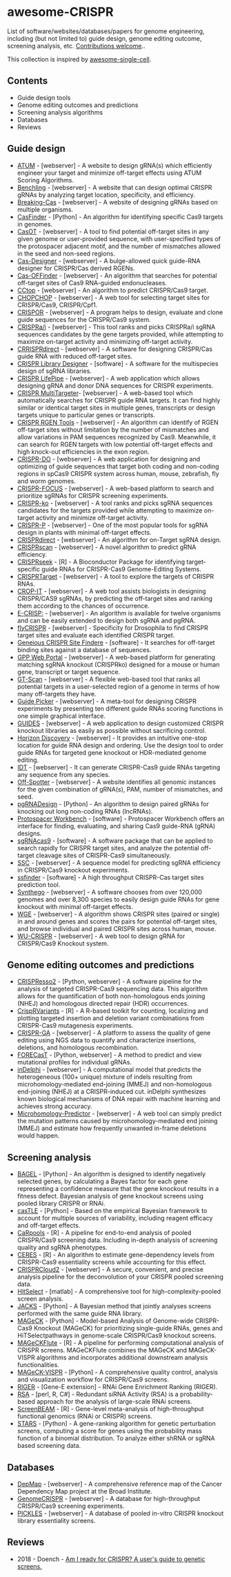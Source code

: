 # awesome-CRISPR
List of software/websites/databases/papers for genome engineering, including (but not limited to) guide design, genome editing outcome, screening analysis, etc. [Contributions welcome](https://github.com/davidliwei/awesome-CRISPR/blob/master/CONTRIBUTING.md)..

This collection is inspired by [awesome-single-cell](https://github.com/seandavi/awesome-single-cell). 

## Contents

- Guide design tools
- Genome editing outcomes and predictions
- Screening analysis algorithms
- Databases
- Reviews

## Guide design

- [ATUM](https://www.atum.bio/eCommerce/cas9/input) - [webserver] - A website to design gRNA(s) which efficiently engineer your target and minimize off-target effects using ATUM Scoring Algorithms.
- [Benchling](https://benchling.com/crispr) - [webserver] - A website that can design optimal CRISPR gRNAs by analyzing target location, specificity, and efficiency.
- [Breaking-Cas](http://bioinfogp.cnb.csic.es/tools/breakingcas/) - [webserver] - A website of designing gRNAs based on multiple organisms.
- [CasFinder](http://arep.med.harvard.edu/CasFinder/) - [Python] - An algorithm for identifying specific Cas9 targets in genomes.
- [CasOT](http://casot.cbi.pku.edu.cn/) - [webserver] - A tool to find potential off-target sites in any given genome or user-provided sequence, with user-specified types of the protospacer adjacent motif, and the number of mismatches allowed in the seed and non-seed regions.
- [Cas-Designer](http://www.rgenome.net/cas-designer/) - [webserver] - A bulge-allowed quick guide-RNA designer for CRISPR/Cas derived RGENs.
- [Cas-OFFinder](http://www.rgenome.net/cas-offinder/) - [webserver] - An algorithm that searches for potential off-target sites of Cas9 RNA-guided endonucleases.
- [CCtop](https://crispr.cos.uni-heidelberg.de) - [webserver] - An algorithm to predict CRISPR/Cas9 target.
- [CHOPCHOP](http://chopchop.cbu.uib.no/index.php) - [webserver] - A web tool for selecting target sites for CRISPR/Cas9, CRISPR/Cpf1.
- [CRISPOR](http://crispor.tefor.net/) - [webserver] - A program helps to design, evaluate and clone guide sequences for the CRISPR/Cas9 system.
- [CRISPRa/i](https://portals.broadinstitute.org/gpp/public/analysis-tools/sgrna-design-crisprai) - [webserver] - This tool ranks and picks CRISPRa/i sgRNA sequences candidates by the gene targets provided, while attempting to maximize on-target activity and minimizing off-target activity.
- [CRRISPRdirect](http://crispr.dbcls.jp/) - [webserver] - A software for designing CRISPR/Cas guide RNA with reduced off-target sites.
- [CRISPR Library Designer](https://github.com/boutroslab/cld_docker) - [software] - A software for the multispecies design of sgRNA libraries.
- [CRISPR LifePipe](https://www.lifeandsoft.com/crisprlifepipe) - [webserver] - A web application which allows designing gRNA and donor DNA sequences for CRISPR experiments.
- [CRISPR MultiTargeter](http://www.multicrispr.net/index.html)- [webserver] - A web-based tool which automatically searches for CRISPR guide RNA targets. It can find highly similar or identical target sites in multiple genes, transcripts or design targets unique to particular genes or transcripts.
- [CRISPR RGEN Tools](http://www.rgenome.net) - [webserver] - An algorithm can identify of RGEN off-target sites without limitation by the number of mismatches and allow variations in PAM sequences recognized by Cas9. Meanwhile, it can search for RGEN targets with low potential off-target effects and high knock-out efficiencies in the exon region.
- [CRISPR-DO](http://cistrome.org/crispr/) - [webserver] - A web application for designing and optimizing of guide sequences that target both coding and non-coding regions in spCas9 CRISPR system across human, mouse, zebrafish, fly and worm genomes.
- [CRISPR-FOCUS](http://cistrome.org/crispr-focus/) - [webserver] -  A web-based platform to search and prioritize sgRNAs for CRISPR screening experiments. 
- [CRISPR-ko](https://portals.broadinstitute.org/gpp/public/analysis-tools/sgrna-design) - [webserver] - A tool ranks and picks sgRNA sequences candidates for the targets provided while attempting to maximize on-target activity and minimize off-target activity.
- [CRISPR-P](http://crispr.hzau.edu.cn/CRISPR2/) - [webserver] - One of the most popular tools for sgRNA design in plants with minimal off-target effects.
- [CRISPRdirect](http://crispr.dbcls.jp) - [webserver] - An algorithm for on-Target sgRNA design.
- [CRISPRscan](http://www.crisprscan.org) - [webserver] - A novel algorithm to predict gRNA efficiency.
- [CRISPRseek](https://bioconductor.org/packages/release/bioc/html/CRISPRseek.html) - [R] - A Bioconductor Package for identifying target-specific guide RNAs for CRISPR-Cas9 Genome-Editing Systems.
- [CRISPRTarget](http://bioanalysis.otago.ac.nz/CRISPRTarget/crispr_analysis.html) - [webserver] - A tool to explore the targets of CRISPR RNAs.
- [CROP-IT](http://cheetah.bioch.virginia.edu/AdliLab/CROP-IT/homepage.html) - [webserver] - A web tool assists biologists in designing CRISPR/CAS9 sgRNAs, by predicting the off-target sites and ranking them according to the chances of occurrence.
- [E-CRISP:](http://www.e-crisp.org/E-CRISP/) - [webserver] - An algorithm is available for twelve organisms and can be easily extended to design both sgRNA and pgRNA.
- [flyCRISPR](http://targetfinder.flycrispr.neuro.brown.edu) - [webserver] - Specificity for Drosophila to find CRISPR target sites and evaluate each identified CRISPR target.
- [Geneious CRISPR Site Findere](https://www.geneious.com/academic/) - [software] - It searches for off-target binding sites against a database of sequences.
- [GPP Web Portal](https://portals.broadinstitute.org/gpp/public/) - [webserver] -  A web-based platform for generating matching sgRNA knockout (CRISPRko) designed for a mouse or human gene, transcript or target sequence.
- [GT-Scan](https://gt-scan.csiro.au/) - [webserver] - A flexible web-based tool that ranks all potential targets in a user-selected region of a genome in terms of how many off-targets they have.
- [Guide Picker](https://www.deskgen.com/guidebook//) - [webserver] -  A meta-tool for designing CRISPR experiments by presenting ten different guide RNAs scoring functions in one simple graphical interface.
- [GUIDES](http://guides.sanjanalab.org/#/) - [webserver] - A web application to design customized CRISPR knockout libraries as easily as possible without sacrificing control.
- [Horizon Discovery](https://dharmacon.horizondiscovery.com/gene-editing/crispr-cas9/crispr-design-tool/) - [webserver] - It provides an intuitive one-stop location for guide RNA design and ordering. Use the design tool to order guide RNAs for targeted gene knockout or HDR-mediated genome editing.
- [IDT](https://www.idtdna.com/site/order/designtool/index/CRISPR_CUSTOM) - [webserver] - It can generate CRISPR-Cas9 guide RNAs targeting any sequence from any species.
- [Off-Spotter](https://cm.jefferson.edu/Off-Spotter/) - [webserver] - A website identifies all genomic instances for the given combination of gRNA(s), PAM, number of mismatches, and seed.
- [pgRNADesign](https://bitbucket.org/liulab/pgrnadesign.git) - [Python] -  An algorithm to design paired gRNAs for knocking out long non-coding RNAs (lncRNAs).
- [Protospacer Workbench](http://www.protospacer.com) - [software] - Protospacer Workbench offers an interface for finding, evaluating, and sharing Cas9 guide-RNA (gRNA) designs. 
- [sgRNAcas9](http://www.biootools.com/) - [software] - A software package that can be applied to search rapidly for CRISPR target sites, and analyze the potential off-target cleavage sites of CRISPR-Cas9 simultaneously.
- [SSC](http://cistrome.org/SSC/) - [webserver] - A sequence model for predicting sgRNA efficiency in CRISPR/Cas9 knockout experiments.
- [ssfinder](https://code.google.com/archive/p/ssfinder/) - [software] - A high throughput CRISPR-Cas target sites prediction tool.
- [Synthego](https://www.synthego.com/products/bioinformatics/crispr-design-tool) - [webserver] - A software chooses from over 120,000 genomes and over 8,300 species to easily design guide RNAs for gene knockout with minimal off-target effects.
- [WGE](https://www.sanger.ac.uk/htgt/wge/) - [webserver] - A algorithm shows CRISPR sites (paired or single) in and around genes and scores the pairs for potential off-target sites, and browse individual and paired CRISPR sites across human, mouse.
- [WU-CRISPR](http://crispr.wustl.edu) - [webserver] - A web tool to design gRNA for CRISPR/Cas9 Knockout system.

## Genome editing outcomes and predictions

- [CRISPResso2](http://crispresso2.pinellolab.org/) - [Python, webserver] - A software pipeline for the analysis of targeted CRISPR-Cas9 sequencing data. This algorithm allows for the quantification of both non-homologous ends joining (NHEJ) and homologous directed repair (HDR) occurrences.
- [CrispRVariants](https://github.com/markrobinsonuzh/CrispRVariants) - [R] - A R-based toolkit for counting, localizing and plotting targeted insertion and deletion variant combinations from CRISPR-Cas9 mutagenesis experiments.
- [CRISPR-GA](http://crispr-ga.net) - [webserver] -  A platform to assess the quality of gene editing using NGS data to quantify and characterize insertions, deletions, and homologous recombination.
- [FORECasT](https://partslab.sanger.ac.uk/FORECasT) - [Python, webserver] - A method to predict and view mutational profiles for individual gRNAs.
- [inDelphi](https://www.crisprindelphi.design) - [webserver] - A computational model that predicts the heterogeneous (100+ unique) mixture of indels resulting from microhomology-mediated end-joining (MMEJ) and non-homologous end-joining (NHEJ) at a CRISPR-induced cut. inDelphi synthesizes known biological mechanisms of DNA repair with machine learning and achieves strong accuracy.
- [Microhomology-Predictor](http://www.rgenome.net/mich-calculator/) - [webserver] - A web tool can simply predict the mutation patterns caused by microhomology-mediated end joining (MMEJ) and estimate how frequently unwanted in-frame deletions would happen.


## Screening analysis

- [BAGEL](https://sourceforge.net/projects/bagel-for-knockout-screens/) - [Python] - An algorithm is designed to identify negatively selected genes, by calculating a Bayes factor for each gene representing a confidence measure that the gene knockout results in a fitness defect. Bayesian analysis of gene knockout screens using pooled library CRISPR or RNAi.
- [casTLE](https://bitbucket.org/dmorgens/castle) - [Python] - Based on the empirical Bayesian framework to account for multiple sources of variability, including reagent efficacy and off-target effects.
- [CaRpools](https://github.com/boutroslab/caRpools) - [R] - A pipeline for end-to-end analysis of pooled CRISPR/Cas9 screening data. Including in-depth analysis of screening quality and sgRNA phenotypes.
- [CERES](https://depmap.org/ceres/) - [R] -  An algorithm to estimate gene-dependency levels from CRISPR-Cas9 essentiality screens while accounting for this effect.
- [CRISPRCloud2](http://crispr.nrihub.org/) - [webserver] - A secure, convenient, and precise analysis pipeline for the deconvolution of your CRISPR pooled screening data.
- [HitSelect](https://github.com/diazlab/) - [matlab] - A comprehensive tool for high-complexity-pooled screen analysis.
- [JACKS](https://github.com/felicityallen/JACKS) - [Python] - A Bayesian method that jointly analyses screens performed with the same guide RNA library.
- [MAGeCK](https://bitbucket.org/liulab/mageck) - [Python] - Model-based Analysis of Genome-wide CRISPR-Cas9 Knockout (MAGeCK) for prioritizing single-guide RNAs, genes and HiTSelectpathways in genome-scale CRISPR/Cas9 knockout screens. 
- [MAGeCKFlute](https://bitbucket.org/liulab/mageckflute/) - [R] - A pipeline for performing computational analysis of CRISPR screens. MAGeCKFlute combines the MAGeCK and MAGeCK-VISPR algorithms and incorporates additional downstream analysis functionalities.
- [MAGeCK-VISPR](https://bitbucket.org/liulab/mageck-vispr) - [Python] - A comprehensive quality control, analysis and visualization workflow for CRISPR/Cas9 screens.
- [RIGER](https://software.broadinstitute.org/GENE-E/extensions.html) - [Gene-E extension] - RNAi Gene Enrichment Ranking (RIGER).
- [RSA](https://admin-ext.gnf.org/publications/RSA/) - [perl, R, C#] - Redundant siRNA Activity (RSA) is a probability-based approach for the analysis of large-scale RNAi screens.
- [ScreenBEAM](https://github.com/jyyu/ScreenBEAM) - [R] - Gene-level meta-analysis of high-throughput functional genomics (RNAi or CRISPR) screens.
- [STARS](https://portals.broadinstitute.org/gpp/public/software/stars) - [Python] - A gene-ranking algorithm for genetic perturbation screens, computing a score for genes using the probability mass function of a binomial distribution. To analyze either shRNA or sgRNA based screening data.

## Databases
- [DepMap](https://depmap.org/portal/) - [webserver] - A comprehensive reference map of the Cancer Dependency Map project at the Broad Institute. 
- [GenomeCRISPR](http://genomecrispr.dkfz.de) - [webserver] - A database for high-throughput CRISPR/Cas9 screening experiments. 
- [PICKLES](https://hartlab.shinyapps.io/pickles/) - [webserver] - A database of pooled in-vitro CRISPR knockout library essentiality screens.

## Reviews
- 2018 - Doench - [Am I ready for CRISPR? A user's guide to genetic screens.](https://www.ncbi.nlm.nih.gov/pubmed/29199283)

